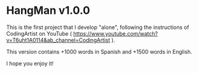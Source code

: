 # HangMan v1.0.0

This is the first project that I develop "alone", following the instructions of CodingArtist on YouTube ( https://www.youtube.com/watch?v=T6uht1A0114&ab_channel=CodingArtist ).

This version contains +1000 words in Spanish and +1500 words in English.

I hope you enjoy it!
